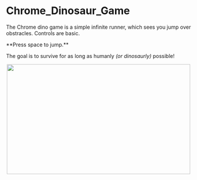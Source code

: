 # Chrome_Dinosaur_Game
The Chrome dino game is a simple infinite runner, which sees you jump over obstracles. Controls are basic. 

<p>
  **Press space to jump.** </p>

The goal is to survive for as long as humanly *(or dinosaurly)* possible!

<p align="center">
<img src="https://miro.medium.com/max/1080/1*zfHgiP6zVBVvQT5YxISiJw.gif" height="300px" width="500px">
</p>


